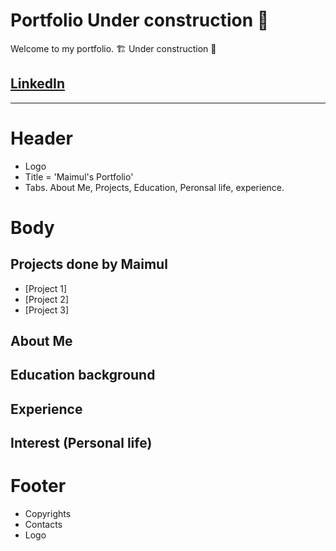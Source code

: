 # Portfolio Under construction 🚧
Welcome to my portfolio. 🏗 Under construction 🔨

## [LinkedIn](https://www.linkedin.com/in/maimul)
---
# Header
- Logo
- Title = 'Maimul's Portfolio'
- Tabs. About Me, Projects, Education, Peronsal life, experience.

# Body
## Projects done by Maimul
- [Project 1]
- [Project 2]
- [Project 3]

## About Me

## Education background

## Experience 

## Interest (Personal life)


# Footer
- Copyrights 
- Contacts
- Logo

